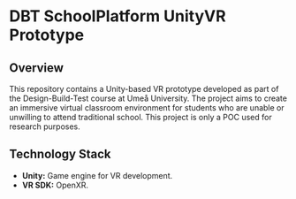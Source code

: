 # DBT SchoolPlatform UnityVR Prototype

## Overview
This repository contains a Unity-based VR prototype developed as part of the Design-Build-Test course at Umeå University. The project aims to create an immersive virtual classroom environment for students who are unable or unwilling to attend traditional school. This project is only a POC used for research purposes.

## Technology Stack
* **Unity:** Game engine for VR development.
* **VR SDK:** OpenXR.
